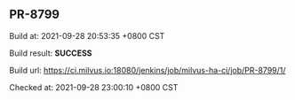 <h2><a name="pr-8799" class="anchor" href="#pr-8799" rel="nofollow" aria-hidden="true"><span class="octicon octicon-link"></span></a>PR-8799</h2>

<p>Build at: 2021-09-28 20:53:35 +0800 CST</p>

<p>Build result: <strong>SUCCESS</strong></p>

<p>Build url: <a href="https://ci.milvus.io:18080/jenkins/job/milvus-ha-ci/job/PR-8799/1/" rel="nofollow">https://ci.milvus.io:18080/jenkins/job/milvus-ha-ci/job/PR-8799/1/</a></p>

<p>Checked at: 2021-09-28 23:00:10 +0800 CST</p>
